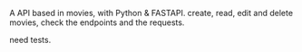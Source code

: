 A API based in movies, with Python & FASTAPI.
create, read, edit and delete movies, check the endpoints and the requests.

need tests.
